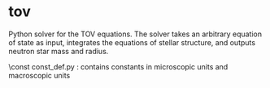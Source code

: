 tov
===

Python solver for the TOV equations. The solver takes an arbitrary equation of state as input, integrates the
equations of stellar structure, and outputs neutron star mass and radius. 

\const 
const_def.py : contains constants in microscopic units and macroscopic units

